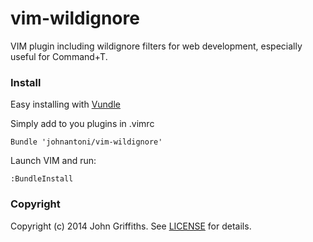 vim-wildignore
==============

VIM plugin including wildignore filters for web development, especially useful for Command+T.

### Install

Easy installing with [Vundle](https://github.com/gmarik/Vundle.vim)

Simply add to you plugins in .vimrc

    Bundle 'johnantoni/vim-wildignore'

Launch VIM and run:
  
    :BundleInstall

### Copyright

Copyright (c) 2014 John Griffiths. See [LICENSE](LICENSE) for details.

